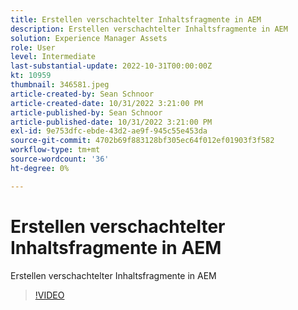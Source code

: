 ```yaml
---
title: Erstellen verschachtelter Inhaltsfragmente in AEM
description: Erstellen verschachtelter Inhaltsfragmente in AEM
solution: Experience Manager Assets
role: User
level: Intermediate
last-substantial-update: 2022-10-31T00:00:00Z
kt: 10959
thumbnail: 346581.jpeg
article-created-by: Sean Schnoor
article-created-date: 10/31/2022 3:21:00 PM
article-published-by: Sean Schnoor
article-published-date: 10/31/2022 3:21:00 PM
exl-id: 9e753dfc-ebde-43d2-ae9f-945c55e453da
source-git-commit: 4702b69f883128bf305ec64f012ef01903f3f582
workflow-type: tm+mt
source-wordcount: '36'
ht-degree: 0%

---
```


# Erstellen verschachtelter Inhaltsfragmente in AEM

Erstellen verschachtelter Inhaltsfragmente in AEM

>[!VIDEO](https://video.tv.adobe.com/v/346581/?quality=12&learn=on)
